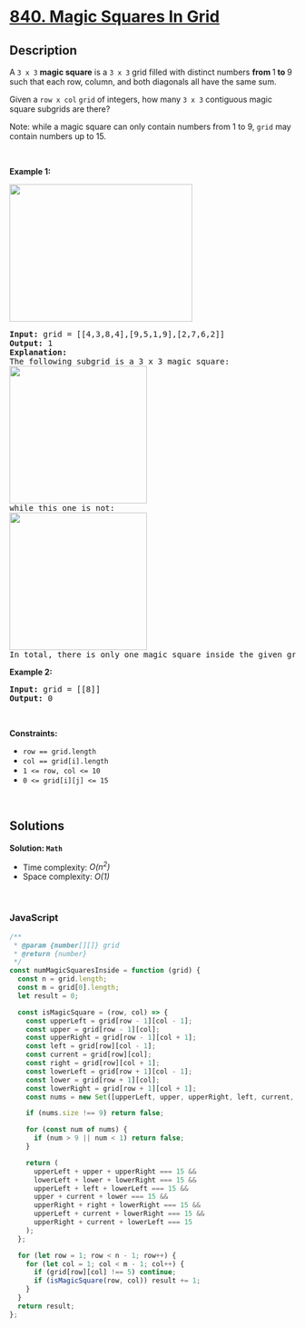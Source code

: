 # [840. Magic Squares In Grid](https://leetcode.com/problems/magic-squares-in-grid)

## Description

<div class="elfjS" data-track-load="description_content"><p>A <code>3 x 3</code> <strong>magic square</strong> is a <code>3 x 3</code> grid filled with distinct numbers <strong>from </strong>1<strong> to </strong>9 such that each row, column, and both diagonals all have the same sum.</p>

<p>Given a <code>row x col</code> <code>grid</code> of integers, how many <code>3 x 3</code> contiguous magic square subgrids are there?</p>

<p>Note: while a magic square can only contain numbers from 1 to 9, <code>grid</code> may contain numbers up to 15.</p>

<p>&nbsp;</p>
<p><strong class="example">Example 1:</strong></p>
<img alt="" src="https://assets.leetcode.com/uploads/2020/09/11/magic_main.jpg" style="width: 322px; height: 242px;">
<pre><strong>Input:</strong> grid = [[4,3,8,4],[9,5,1,9],[2,7,6,2]]
<strong>Output:</strong> 1
<strong>Explanation: </strong>
The following subgrid is a 3 x 3 magic square:
<img alt="" src="https://assets.leetcode.com/uploads/2020/09/11/magic_valid.jpg" style="width: 242px; height: 242px;">
while this one is not:
<img alt="" src="https://assets.leetcode.com/uploads/2020/09/11/magic_invalid.jpg" style="width: 242px; height: 242px;">
In total, there is only one magic square inside the given grid.
</pre>

<p><strong class="example">Example 2:</strong></p>

<pre><strong>Input:</strong> grid = [[8]]
<strong>Output:</strong> 0
</pre>

<p>&nbsp;</p>
<p><strong>Constraints:</strong></p>

<ul>
	<li><code>row == grid.length</code></li>
	<li><code>col == grid[i].length</code></li>
	<li><code>1 &lt;= row, col &lt;= 10</code></li>
	<li><code>0 &lt;= grid[i][j] &lt;= 15</code></li>
</ul>
</div>

<p>&nbsp;</p>

## Solutions

**Solution: `Math`**

- Time complexity: <em>O(n<sup>2</sup>)</em>
- Space complexity: <em>O(1)</em>

<p>&nbsp;</p>

### **JavaScript**

```js
/**
 * @param {number[][]} grid
 * @return {number}
 */
const numMagicSquaresInside = function (grid) {
  const n = grid.length;
  const m = grid[0].length;
  let result = 0;

  const isMagicSquare = (row, col) => {
    const upperLeft = grid[row - 1][col - 1];
    const upper = grid[row - 1][col];
    const upperRight = grid[row - 1][col + 1];
    const left = grid[row][col - 1];
    const current = grid[row][col];
    const right = grid[row][col + 1];
    const lowerLeft = grid[row + 1][col - 1];
    const lower = grid[row + 1][col];
    const lowerRight = grid[row + 1][col + 1];
    const nums = new Set([upperLeft, upper, upperRight, left, current, right, lowerLeft, lower, lowerRight]);

    if (nums.size !== 9) return false;

    for (const num of nums) {
      if (num > 9 || num < 1) return false;
    }

    return (
      upperLeft + upper + upperRight === 15 &&
      lowerLeft + lower + lowerRight === 15 &&
      upperLeft + left + lowerLeft === 15 &&
      upper + current + lower === 15 &&
      upperRight + right + lowerRight === 15 &&
      upperLeft + current + lowerRight === 15 &&
      upperRight + current + lowerLeft === 15
    );
  };

  for (let row = 1; row < n - 1; row++) {
    for (let col = 1; col < m - 1; col++) {
      if (grid[row][col] !== 5) continue;
      if (isMagicSquare(row, col)) result += 1;
    }
  }
  return result;
};
```
